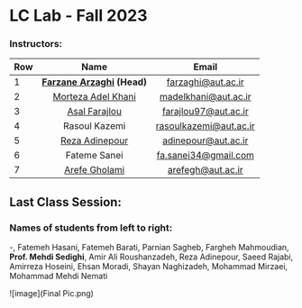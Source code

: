 # LC Lab - Fall 2023

 ### Instructors:
| Row | Name | Email |
| --- | :-:  | :-: |  
| 1 | **[Farzane Arzaghi](https://github.com/FarzanehArzaghi) (Head)** | [farzaghi@aut.ac.ir](mailto:farzaghi@aut.ac.ir) |
| 2 | [Morteza Adel Khani](https://github.com/MAdel93) | [madelkhani@aut.ac.ir](mailto:madelkhani@aut.ac.ir) |
| 3 | [Asal Farajlou](https://github.com/afarajlou) | [farajlou97@aut.ac.ir](mailto:farajlou97@aut.ac.ir) |
| 4 | Rasoul Kazemi | [rasoulkazemi@aut.ac.ir](mailto:rasoulkazemi@aut.ac.ir) |
| 5 | [Reza Adinepour](https://github.com/RezaAdinepour) | [adinepour@aut.ac.ir](mailto:adinepour@aut.ac.ir) |
| 6 | Fateme Sanei | [fa.sanei34@gmail.com](mailto:fa.sanei34@gmail.com) |
| 7 | [Arefe Gholami](https://github.com/ArefeGholami) | [arefegh@aut.ac.ir](mailto:arefegh@aut.ac.ir) |




## Last Class Session:
### Names of students from left to right:
-, Fatemeh Hasani, Fatemeh Barati, Parnian Sagheb, Fargheh Mahmoudian, **Prof. Mehdi Sedighi**, Amir Ali Roushanzadeh, Reza Adinepour, Saeed Rajabi, Amirreza Hoseini, Ehsan Moradi, Shayan Naghizadeh, Mohammad Mirzaei, Mohammad Mehdi Nemati

![image](Final Pic.png)
